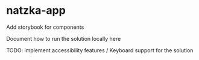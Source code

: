 # natzka-app

Add storybook for components

Document how to run the solution locally here

TODO: implement accessibility features / Keyboard support for the solution
